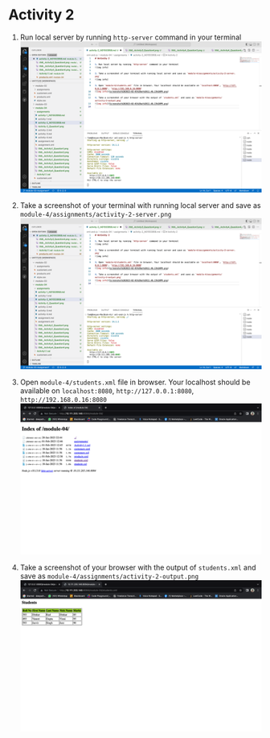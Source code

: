 # Activity 2

1. Run local server by running `http-server` command in your terminal
![img info](XML_Activity2_Question1.png)

2. Take a screenshot of your terminal with running local server and save as `module-4/assignments/activity-2-server.png`
![img info](XML_Activity2_Question1.png)

3. Open `module-4/students.xml` file in browser. Your localhost should be available on `localhost:8080`, `http://127.0.0.1:8080`, `http://192.168.0.16:8080`
![img info](XML_Activity2_Question3.png)

4. Take a screenshot of your browser with the output of `students.xml` and save as `module-4/assignments/activity-2-output.png`
![img info](XML_Activity2_Question4.png)
